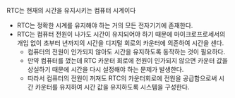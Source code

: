 RTC는 현재의 시간을 유지시키는 컴퓨터 시계이다
- RTC는 정확한 시계를 유지해야 하는 거의 모든 전자기기에 존재한다.
- RTC는 컴퓨터 전원이 나가도 시간이 유지되어야 하기 때문에 마이크로프로세서의 개입 없이 초부터 년까지의 시간을 디지털 회로의 카운터에 의존하여 시간을 센다.
	- 컴퓨터의 전원이 인가되지 않아도 시간을 유지하도록 동작하는 것이 필요하다.
	- 만약 컴퓨터를 껐는데 RTC 카운터 회로에 전원이 인가되지 않으면 카운터 값을 상실하기 때문에 시간을 다시 설정해야 하는 문제가 발생한다.
	- 따라서 컴퓨터의 전원이 꺼져도 RTC의 카운터회로에 전원을 공급함으로써 시간 카운터를 유지하여 시간 값을 유지하도록 시스템을 구성한다.